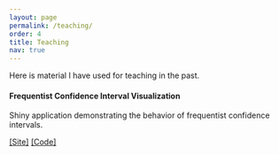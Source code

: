 ```yaml
---
layout: page
permalink: /teaching/
order: 4
title: Teaching
nav: true
---
```


Here is material I have used for teaching in the past.

#### Frequentist Confidence Interval Visualization

<div class="row justify-content-sm-center">
    <div class="col-sm mt-3 mt-md-0">
        <img class="img-fluid rounded z-depth-1" src="{{ '/assets/img/confidence-interval-app.png' | relative_url }}" alt="" title=""/>
    </div>
</div>
<div class="caption">
    Shiny application demonstrating the behavior of frequentist confidence intervals.
</div>

[[Site]](https://joshloyal.shinyapps.io/confidence-interval-app/) [[Code]](https://github.com/joshloyal/confidence-interval-app/)
